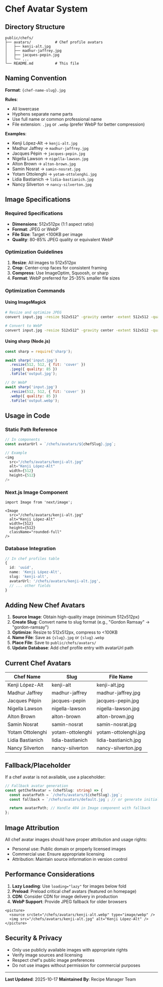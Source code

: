 # Chef Avatar System

## Directory Structure

```
public/chefs/
├── avatars/           # Chef profile avatars
│   ├── kenji-alt.jpg
│   ├── madhur-jaffrey.jpg
│   ├── jacques-pepin.jpg
│   └── ...
└── README.md          # This file
```

## Naming Convention

**Format**: `{chef-name-slug}.jpg`

**Rules**:
- All lowercase
- Hyphens separate name parts
- Use full name or common professional name
- File extension: `.jpg` or `.webp` (prefer WebP for better compression)

**Examples**:
- Kenji López-Alt → `kenji-alt.jpg`
- Madhur Jaffrey → `madhur-jaffrey.jpg`
- Jacques Pépin → `jacques-pepin.jpg`
- Nigella Lawson → `nigella-lawson.jpg`
- Alton Brown → `alton-brown.jpg`
- Samin Nosrat → `samin-nosrat.jpg`
- Yotam Ottolenghi → `yotam-ottolenghi.jpg`
- Lidia Bastianich → `lidia-bastianich.jpg`
- Nancy Silverton → `nancy-silverton.jpg`

## Image Specifications

### Required Specifications
- **Dimensions**: 512x512px (1:1 aspect ratio)
- **Format**: JPEG or WebP
- **File Size**: Target <100KB per image
- **Quality**: 80-85% JPEG quality or equivalent WebP

### Optimization Guidelines
1. **Resize**: All images to 512x512px
2. **Crop**: Center-crop faces for consistent framing
3. **Compress**: Use ImageOptim, Squoosh, or sharp
4. **Format**: WebP preferred for 25-35% smaller file sizes

### Optimization Commands

#### Using ImageMagick
```bash
# Resize and optimize JPEG
convert input.jpg -resize 512x512^ -gravity center -extent 512x512 -quality 85 output.jpg

# Convert to WebP
convert input.jpg -resize 512x512^ -gravity center -extent 512x512 -quality 85 output.webp
```

#### Using sharp (Node.js)
```javascript
const sharp = require('sharp');

await sharp('input.jpg')
  .resize(512, 512, { fit: 'cover' })
  .jpeg({ quality: 85 })
  .toFile('output.jpg');

// Or WebP
await sharp('input.jpg')
  .resize(512, 512, { fit: 'cover' })
  .webp({ quality: 85 })
  .toFile('output.webp');
```

## Usage in Code

### Static Path Reference
```typescript
// In components
const avatarUrl = `/chefs/avatars/${chefSlug}.jpg`;

// Example
<img
  src="/chefs/avatars/kenji-alt.jpg"
  alt="Kenji López-Alt"
  width={512}
  height={512}
/>
```

### Next.js Image Component
```tsx
import Image from 'next/image';

<Image
  src="/chefs/avatars/kenji-alt.jpg"
  alt="Kenji López-Alt"
  width={512}
  height={512}
  className="rounded-full"
/>
```

### Database Integration
```typescript
// In chef profiles table
{
  id: 'uuid',
  name: 'Kenji López-Alt',
  slug: 'kenji-alt',
  avatarUrl: '/chefs/avatars/kenji-alt.jpg',
  // ... other fields
}
```

## Adding New Chef Avatars

1. **Source Image**: Obtain high-quality image (minimum 512x512px)
2. **Create Slug**: Convert name to slug format (e.g., "Gordon Ramsay" → "gordon-ramsay")
3. **Optimize**: Resize to 512x512px, compress to <100KB
4. **Name File**: Save as `{slug}.jpg` or `{slug}.webp`
5. **Place File**: Save to `public/chefs/avatars/`
6. **Update Database**: Add chef profile entry with avatarUrl path

## Current Chef Avatars

| Chef Name          | Slug              | File Name              |
|--------------------|-------------------|------------------------|
| Kenji López-Alt    | kenji-alt         | kenji-alt.jpg          |
| Madhur Jaffrey     | madhur-jaffrey    | madhur-jaffrey.jpg     |
| Jacques Pépin      | jacques-pepin     | jacques-pepin.jpg      |
| Nigella Lawson     | nigella-lawson    | nigella-lawson.jpg     |
| Alton Brown        | alton-brown       | alton-brown.jpg        |
| Samin Nosrat       | samin-nosrat      | samin-nosrat.jpg       |
| Yotam Ottolenghi   | yotam-ottolenghi  | yotam-ottolenghi.jpg   |
| Lidia Bastianich   | lidia-bastianich  | lidia-bastianich.jpg   |
| Nancy Silverton    | nancy-silverton   | nancy-silverton.jpg    |

## Fallback/Placeholder

If a chef avatar is not available, use a placeholder:

```typescript
// Fallback avatar generation
const getChefAvatar = (chefSlug: string) => {
  const avatarPath = `/chefs/avatars/${chefSlug}.jpg`;
  const fallback = `/chefs/avatars/default.jpg`; // or generate initials

  return avatarPath; // Handle 404 in Image component with fallback
};
```

## Image Attribution

All chef avatar images should have proper attribution and usage rights:
- Personal use: Public domain or properly licensed images
- Commercial use: Ensure appropriate licensing
- Attribution: Maintain source information in version control

## Performance Considerations

1. **Lazy Loading**: Use `loading="lazy"` for images below fold
2. **Preload**: Preload critical chef avatars (featured on homepage)
3. **CDN**: Consider CDN for image delivery in production
4. **WebP Support**: Provide JPEG fallback for older browsers

```tsx
<picture>
  <source srcSet="/chefs/avatars/kenji-alt.webp" type="image/webp" />
  <img src="/chefs/avatars/kenji-alt.jpg" alt="Kenji López-Alt" />
</picture>
```

## Security & Privacy

- Only use publicly available images with appropriate rights
- Verify image sources and licensing
- Respect chef's public image preferences
- Do not use images without permission for commercial purposes

---

**Last Updated**: 2025-10-17
**Maintained By**: Recipe Manager Team
